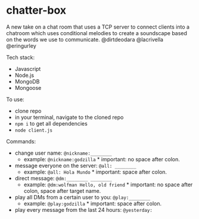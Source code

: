 # chatter-box

A new take on a chat room that uses a TCP server to connect clients into a 
chatroom which uses conditional melodies to create a soundscape based on 
the words we use to communicate.
@dirtdeodara
@lacrivella
@eringurley

Tech stack:
* Javascript
* Node.js
* MongoDB
* Mongoose 


 To use:
 * clone repo
 * in your terminal, navigate to the cloned repo
 * ``` npm i ``` to get all dependencies
 * ``` node client.js ```
 
 Commands:
 * change user name: ``` @nickname:________ ```
      * example: ``` @nickname:godzilla ```
            * important: no space after colon.
 * message everyone on the server: ``` @all: ________ ```
      * example: ``` @all: Hola Mundo ```
            * important: space after colon.
 * direct message: ``` @dm:________ ________ ```
      * example: ``` @dm:wolfman Hello, old friend ```
            * important: no space after colon, space after target name.
 * play all DMs from a certain user to you: ``` @play:________ ```
      * example: ``` @play:godzilla ```
            * important: space after colon.
 * play every message from the last 24 hours: ``` @yesterday: ```
      
